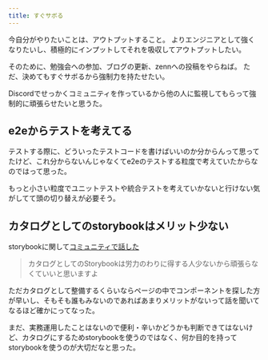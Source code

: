 ```yaml
---
title: すぐサボる
---
```


今自分がやりたいことは、アウトプットすること。
よりエンジニアとして強くなりたいし、積極的にインプットしてそれを吸収してアウトプットしたい。

そのために、勉強会への参加、ブログの更新、zennへの投稿をやらねば。
ただ、決めてもすぐサボるから強制力を持たせたい。

Discordでせっかくコミュニティを作っているから他の人に監視してもらって強制的に頑張らせたいと思うた。

## e2eからテストを考えてる

テストする際に、どういったテストコードを書けばいいのか分からんって思ってたけど、これ分からないんじゃなくてe2eのテストする粒度で考えていたからなのではって思った。

もっと小さい粒度でユニットテストや統合テストを考えていかないと行けない気がしてて頭の切り替えが必要そう。

## カタログとしてのstorybookはメリット少ない

storybookに関して[コミュニティで話した](https://discord.com/channels/700938549251407914/1123828431130472518/1141981905294729288)

> カタログとしてのStorybookは労力のわりに得する人少ないから頑張らなくていいと思いますよ

ただカタログとして整備するくらいならページの中でコンポーネントを探した方が早いし、そもそも誰もみないのであればあまりメリットがないって話を聞いてなるほど確かにってなった。

まだ、実務運用したことはないので便利・辛いかどうかも判断できてはないけど、カタログにするためstorybookを使うのではなく、何か目的を持ってstorybookを使うのが大切だなと思った。
